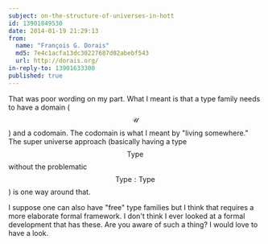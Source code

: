 ```yaml
---
subject: on-the-structure-of-universes-in-hott
id: 13901849530
date: 2014-01-19 21:29:13
from:
  name: "François G. Dorais"
  md5: 7e4c1acfa13dc30227687d82abebf543
  url: http://dorais.org/
in-reply-to: 13901633300
published: true
---
```

That was poor wording on my part. What I meant is that a type family needs to have a domain ($$\mathcal{U}$$) and a codomain. The codomain is what I meant by "living somewhere." The super universe approach (basically having a type $$\mathsf{Type}$$ without the problematic $$\mathsf{Type}:\mathsf{Type}$$) is one way around that. 

I suppose one can also have "free" type families but I think that requires a more elaborate formal framework. I don't think I ever looked at a formal development that has these. Are you aware of such a thing? I would love to have a look.
